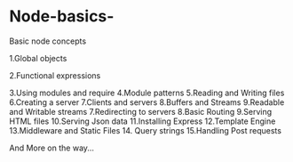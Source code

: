 # Node-basics-
Basic node concepts 

1.Global objects

2.Functional expressions 

3.Using modules and require 
4.Module patterns
5.Reading and Writing files 
6.Creating a server 
7.Clients and servers 
8.Buffers and Streams 
9.Readable and Writable streams 
7.Redirecting to servers 
8.Basic Routing 
9.Serving HTML files 
10.Serving Json data
11.Installing Express 
12.Template Engine
13.Middleware and Static Files 
14. Query strings 
15.Handling Post requests


And More on the way...




